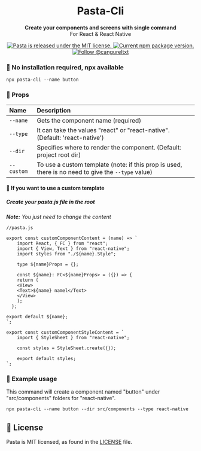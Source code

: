 <h1 align="center">
    Pasta-Cli
</h1>
<p align="center">
  <strong>Create your components and screens with single command</strong><br>
 For React & React Native
</p>

<p align="center">
  <a href="https://github.com/ahmetcangurel/pasta/blob/main/LICENSE">
    <img src="https://img.shields.io/badge/license-MIT-blue.svg" alt="Pasta is released under the MIT license." />
  </a>
  <a href="https://www.npmjs.org/package/pasta-cli">
    <img src="https://img.shields.io/npm/v/pasta-cli?color=brightgreen&label=npm%20package" alt="Current npm package version." />
  </a>
  <a href="https://twitter.com/intent/follow?screen_name=cangureltxt">
    <img src="https://img.shields.io/twitter/follow/reactnative.svg?label=Follow%20@cangureltxt" alt="Follow @cangureltxt" />
  </a>
</p>

### 🚚 No installation required, npx available

```shell
npx pasta-cli --name button
```

### 🎯 Props

| Name       | Description                                                                                        |
| :--------- | :------------------------------------------------------------------------------------------------- |
| `--name`   | Gets the component name (required)                                                                 |
| `--type`   | It can take the values "react" or "react-native". (Default: 'react-native')                        |
| `--dir`    | Specifies where to render the component. (Default: project root dir)                               |
| `--custom` | To use a custom template (note: if this prop is used, there is no need to give the `--type` value) |

#### 🍎 If you want to use a custom template

##### Create your pasta.js file in the root

**_Note:_** _You just need to change the content_

```shell
//pasta.js

export const customComponentContent = (name) => `
    import React, { FC } from "react";
    import { View, Text } from "react-native";
    import styles from "./${name}.Style";

    type ${name}Props = {};

    const ${name}: FC<${name}Props> = ({}) => {
    return (
    <View>
    <Text>${name} namel</Text>
    </View>
    );
  };

export default ${name};
`;

export const customComponentStyleContent = `
    import { StyleSheet } from "react-native";

    const styles = StyleSheet.create({});

    export default styles;
`;
```

### 💎 Example usage

This command will create a component named "button" under "src/components" folders for "react-native".

```shell
npx pasta-cli --name button --dir src/components --type react-native
```

## 📄 License

Pasta is MIT licensed, as found in the [LICENSE][l] file.

[l]: https://github.com/ahmetcangurel/pasta/blob/main/LICENSE
